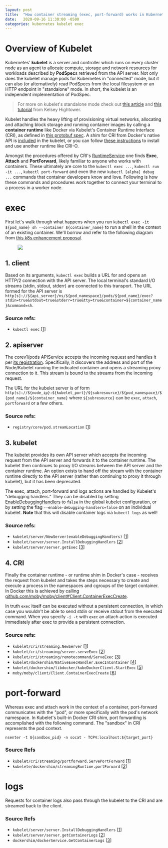 ```yaml
---
layout: post
title:  "How container streaming (exec, port-forward) works in Kubernetes"
date:   2020-09-16 11:30:00 -0500
categories: kubernetes kubelet exec
---
```


# Overview of Kubelet

Kubernetes' **kubelet** is a server and controller which runs on every cluster node as an agent to allocate compute, storage and network resources for workloads described by **PodSpec**s retrieved from the API server. Not only does the kubelet manage pods for Kubernetes in "connected" mode, but it can also (or alternatively) read PodSpecs from the local filesystem or an HTTP endpoint in "standalone" mode. In short, the kubelet is an independent implementation of PodSpec.

> For more on kubelet's standalone mode check out [this article](https://coreos.com/blog/introducing-the-kubelet-in-coreos.html) and [this tutorial](https://github.com/kelseyhightower/standalone-kubelet-tutorial) from Kelsey Hightower.

Kubelet handles the heavy lifting of provisioning virtual networks, allocating and attaching block storage and running container images by calling a **container runtime** like Docker via Kubelet's Container Runtime Interface (CRI), as defined in [this protobuf spec](https://github.com/kubernetes/cri-api/blob/master/pkg/apis/runtime/v1alpha2/api.proto). A shim for CRI from Docker's native API is [included](https://github.com/kubernetes/kubernetes/tree/master/pkg/kubelet/dockershim) in the kubelet, or you can follow [these instructions](https://kubernetes.io/docs/setup/production-environment/container-runtimes/) to install and use another runtime like CRI-O.

Amongst the procedures offered by CRI's [RuntimeService](https://github.com/kubernetes/cri-api/blob/205a053b09eb766d86191392b3e6bd94df6ceb0c/pkg/apis/runtime/v1alpha2/api.proto#L33-L110) one finds **Exec**, **Attach** and **PortForward**, likely familiar to anyone who works with containers. These ultimately are core to the `kubectl exec ...`, `kubectl run -it ...`, `kubectl port-forward` and even the new `kubectl [alpha] debug ...` commands that container developers know and love. Following is how these commands and procedures work together to connect your terminal to a process in a worker node.

# exec

First let's walk through what happens when you run `kubectl exec -it ${pod_name} sh --container ${container_name}` to run a shell in the context of an existing container. We'll borrow and refer to the following diagram from [this k8s enhancement proposal](https://github.com/kubernetes/enhancements/blob/master/keps/sig-node/20191205-container-streaming-requests.md).

<img src="https://raw.githubusercontent.com/kubernetes/enhancements/master/keps/sig-node/1558-streaming-proxy-redirects/kubelet-proxied-streaming-request-sequence.png" style="margin-left: 40px;" />

## 1. client

Based on its arguments, `kubectl exec` builds a URL for and opens an HTTP/2 connection with the API server. The local terminal's standard I/O streams (stdin, stdout, stderr) are connected to this transport. The URL formed for the API server is `http[s]://${api_server}/ns/${pod_namespace}/pods/${pod_name}/exec?stdin=true&stdout=true&stderr=true&tty=true&container=${container_name}&command=sh`.

### Source refs:

* `kubectl exec` [[1](https://github.com/kubernetes/kubectl/blob/d70ead5fcaa0e8f8246715584147ba3bfd081411/pkg/cmd/exec/exec.go)]

## 2. apiserver

The corev1/pods APIService accepts the incoming request and handles it per [its registration](https://github.com/kubernetes/kubernetes/tree/master/pkg/registry/core/pod). Specifically, it discovers the address and port of the Node/Kubelet running the indicated container and opens a streaming proxy connection to it. This stream is bound to the streams from the incoming request.

The URL for the kubelet server is of form `http[s]://${node_ip}:${kubelet_port}/${subresource}/${pod_namespace}/${pod_name}/${container_name}` where `${subresource}` can be `exec`, `attach`, `portforward` or a few others.

### Source refs:
  
* `registry/core/pod.streamLocation` [[1](https://github.com/kubernetes/kubernetes/blob/9621ac6ec7eddccdf007c043272c81b23408704b/pkg/registry/core/pod/strategy.go#L506-L511)]

## 3. kubelet

The kubelet provides its own API server which accepts the incoming request from the API server and forwards it to the container runtime. The kubelet then continues to proxy I/O streams between the API server and the container runtime. An option exists to hand off the stream with the container runtime directly to the API server (rather than continuing to proxy it through kubelet), but it has been deprecated.

The exec, attach, port-forward and logs actions are handled by Kubelet's "debugging handlers." They can be disabled by setting [EnableDebuggingHandlers](https://github.com/kubernetes/kubelet/blob/f87179761b5b3b817cf86fdf2e31801c61a8db7e/config/v1beta1/types.go#L255-L262) to `false` in the global kubelet configuration, or by setting the flag `--enable-debugging-handlers=false` on an individual kubelet. **Note** that this will disable container logs via `kubectl logs` as well!

### Source refs:

* `kubelet/server/NewServer(enableDebuggingHandlers)` [[1](https://github.com/kubernetes/kubernetes/blob/3d52b8b5d60e1f74f4207f1d046734878297e354/pkg/kubelet/server/server.go#L243-L253)]
* `kubelet/server/server.InstallDebuggingHandlers` [[2](https://github.com/kubernetes/kubernetes/blob/3d52b8b5d60e1f74f4207f1d046734878297e354/pkg/kubelet/server/server.go#L411)]
* `kubelet/server/server.getExec` [[3](https://github.com/kubernetes/kubernetes/blob/3d52b8b5d60e1f74f4207f1d046734878297e354/pkg/kubelet/server/server.go#L795-L821)]

## 4. CRI

Finally the container runtime - or runtime shim in Docker's case - receives the request from kubelet and takes the steps necessary to create and execute a process in the namespaces and cgroups of the target container. In Docker this is achieved by calling [github.com/moby/moby/client#Client.ContainerExecCreate](https://pkg.go.dev/github.com/moby/moby/client#Client.ContainerExecCreate).

In truth `exec` itself can be executed without a persistent connection, in which case you wouldn't be able to send stdin or receive stdout from the executed command. When you specify `-i -t` with `exec` an attach action is executed immediately after exec to provide a persistent connection.

### Source refs:

* `kubelet/cri/streaming.NewServer` [[1](https://github.com/kubernetes/kubernetes/blob/e83412c331ae72718a84623870c420e6daf58a25/pkg/kubelet/cri/streaming/server.go#L125-L133)]
* `kubelet/cri/streaming/server.serveExec` [[2](https://github.com/kubernetes/kubernetes/blob/e83412c331ae72718a84623870c420e6daf58a25/pkg/kubelet/cri/streaming/server.go#L265-L297)]
* `kubelet/cri/streaming/remotecommand/ServeExec` [[3](https://github.com/kubernetes/kubernetes/blob/e83412c331ae72718a84623870c420e6daf58a25/pkg/kubelet/cri/streaming/remotecommand/exec.go#L44)]
* `kubelet/dockershim/NativeExecHandler.ExecInContainer` [[4](https://github.com/kubernetes/kubernetes/blob/fe1aeff2d2341e3d9a553534c814ad40f8219e35/pkg/kubelet/dockershim/exec.go#L64)]
* `kubelet/dockershim/libdocker/kubeDockerClient.StartExec` [[5](https://github.com/kubernetes/kubernetes/blob/e83412c331ae72718a84623870c420e6daf58a25/pkg/kubelet/dockershim/libdocker/kube_docker_client.go#L461)]
* `moby/moby/client/Client.ContainerExecCreate` [[6](https://pkg.go.dev/github.com/moby/moby/client#Client.ContainerExecCreate)]

# port-forward

Whereas exec and attach work in the context of a container, port-forward communicates with the "pod", or more specifically with the pod's network namespace. In Kubelet's built-in Docker CRI shim, port forwarding is accomplished with the following command. The "sandbox" in CRI represents the pod context.

`nsenter -t ${sandbox_pid} -n socat - TCP4:localhost:${target_port}`

### Source Refs

* `kubelet/cri/streaming/portforward.ServePortForward` [[1](https://github.com/kubernetes/kubernetes/blob/e83412c331ae72718a84623870c420e6daf58a25/pkg/kubelet/cri/streaming/portforward/portforward.go#L36-L53)]
* `kubelete/dockershim/streamingRuntime.portForward` [[2](https://github.com/kubernetes/kubernetes/blob/e83412c331ae72718a84623870c420e6daf58a25/pkg/kubelet/dockershim/docker_streaming_others.go)]

# logs

Requests for container logs also pass through the kubelet to the CRI and are streamed back to the client.

### Source Refs

* `kubelet/server/server.InstallDebuggingHandlers` [[1](https://github.com/kubernetes/kubernetes/blob/fd9828b02a786d4fa8d2add04c37e33a616d0087/pkg/kubelet/server/server.go#L482-L488)]
* `kubelet/server/server.getContainerLogs` [[2](https://github.com/kubernetes/kubernetes/blob/fd9828b02a786d4fa8d2add04c37e33a616d0087/pkg/kubelet/server/server.go#L595-L661)]
* `dockershim/dockerService.GetContainerLogs` [[3](https://github.com/kubernetes/kubernetes/blob/fe1aeff2d2341e3d9a553534c814ad40f8219e35/pkg/kubelet/dockershim/docker_legacy_service.go#L49-L92)]